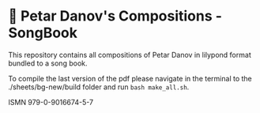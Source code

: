 # :musical_note: Petar Danov's Compositions - SongBook 

This repository contains all compositions of Petar Danov in lilypond format bundled to a song book.

To compile the last version of the pdf please navigate in the terminal to the ./sheets/bg-new/build folder and run ```bash make_all.sh```.

ISMN 979-0-9016674-5-7
